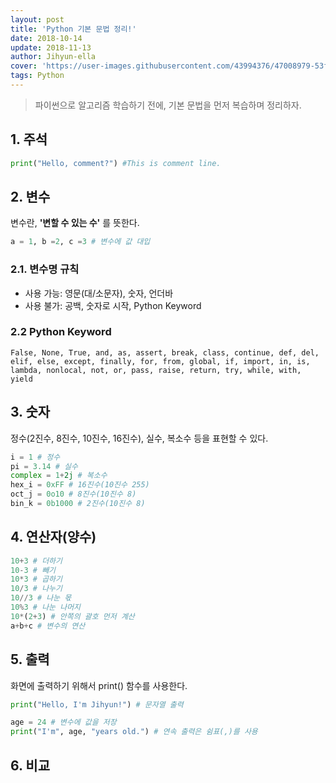 ```yaml
---
layout: post
title: 'Python 기본 문법 정리!'
date: 2018-10-14
update: 2018-11-13
author: Jihyun-ella
cover: 'https://user-images.githubusercontent.com/43994376/47008979-53f96700-d176-11e8-9fa5-caa20a5c00a3.png'
tags: Python
---
```



> 파이썬으로 알고리즘 학습하기 전에, 기본 문법을 먼저 복습하며 정리하자.

## 1. 주석

```python
print("Hello, comment?") #This is comment line.
```

## 2. 변수
변수란, **'변할 수 있는 수'** 를 뜻한다.

```python
a = 1, b =2, c =3 # 변수에 값 대입
```

### 2.1. 변수명 규칙
- 사용 가능: 영문(대/소문자), 숫자, 언더바
- 사용 불가: 공백, 숫자로 시작, Python Keyword


### 2.2 Python Keyword
```
False, None, True, and, as, assert, break, class, continue, def, del, elif, else, except, finally, for, from, global, if, import, in, is, lambda, nonlocal, not, or, pass, raise, return, try, while, with, yield
```  


## 3. 숫자
정수(2진수, 8진수, 10진수, 16진수), 실수, 복소수 등을 표현할 수 있다.
```python
i = 1 # 정수
pi = 3.14 # 실수
complex = 1+2j # 복소수
hex_i = 0xFF # 16진수(10진수 255)
oct_j = 0o10 # 8진수(10진수 8)
bin_k = 0b1000 # 2진수(10진수 8)
```


## 4. 연산자(양수)
```python
10+3 # 더하기
10-3 # 빼기
10*3 # 곱하기
10/3 # 나누기
10//3 # 나눈 몫
10%3 # 나눈 나머지
10*(2+3) # 안쪽의 괄호 먼저 계산
a+b+c # 변수의 연산
```

## 5. 출력
화면에 출력하기 위해서 print() 함수를 사용한다.
```python
print("Hello, I'm Jihyun!") # 문자열 출력

age = 24 # 변수에 값을 저장
print("I'm", age, "years old.") # 연속 출력은 쉼표(,)를 사용
```

## 6. 비교
